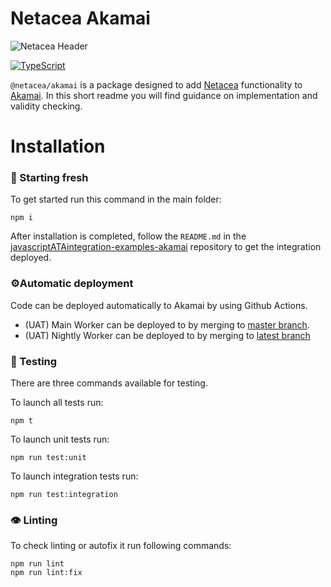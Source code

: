 # Netacea Akamai
![Netacea Header](https://assets.ntcacdn.net/header.jpg)

[![TypeScript](https://img.shields.io/badge/%3C%2F%3E-TypeScript-%230074c1.svg)](http://www.typescriptlang.org/)

`@netacea/akamai` is a package designed to add [Netacea](https://netacea.com) functionality to [Akamai](https://www.akamai.com/).
In this short readme you will find guidance on implementation and validity checking.

# Installation
### 🌻 Starting fresh
To get started run this command in the main folder:

```shell
npm i 
```

After installation is completed, follow the `README.md` in the [javascriptATAintegration-examples-akamai](https://github.com/Netacea/JavascriptATAIntegration/tree/master/Examples/Akamai) repository to get the integration deployed.

### ⚙️Automatic deployment
Code can be deployed automatically to Akamai by using Github Actions.
* (UAT) Main Worker can be deployed to by merging to [master branch](https://github.com/Netacea/JavascriptATAIntegration).
* (UAT) Nightly Worker can be deployed to by merging to [latest branch](https://github.com/Netacea/JavascriptATAIntegration/tree/latest)

### 🧪 Testing
There are three commands available for testing.

To launch all tests run:
```shell
npm t
```

To launch unit tests run:
```shell
npm run test:unit
```

To launch integration tests run:
```shell
npm run test:integration
```

### 👁️ Linting
To check linting or autofix it run following commands: 
```shell
npm run lint
npm run lint:fix
```
